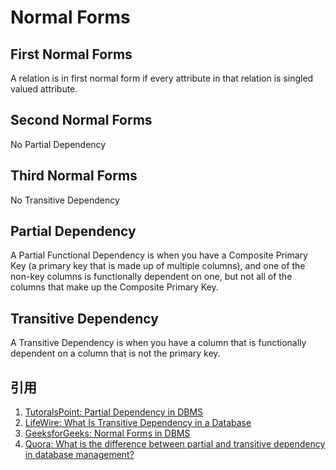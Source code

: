 # Normal Forms

## First Normal Forms

A relation is in first normal form if every attribute in that relation is singled valued attribute.

## Second Normal Forms

No Partial Dependency

## Third Normal Forms

No Transitive Dependency

## Partial Dependency

A Partial Functional Dependency is when you have a Composite Primary Key (a primary key that is made up of multiple columns), and one of the non-key columns is functionally dependent on one, but not all of the columns that make up the Composite Primary Key. 

## Transitive Dependency

A Transitive Dependency is when you have a column that is functionally dependent on a column that is not the primary key. 

## 引用

1. [TutoralsPoint: Partial Dependency in DBMS](https://www.tutorialspoint.com/Partial-Dependency-in-DBMS)
1. [LifeWire: What Is Transitive Dependency in a Database](https://www.lifewire.com/transitive-dependency-1019760)
1. [GeeksforGeeks: Normal Forms in DBMS](https://www.geeksforgeeks.org/normal-forms-in-dbms/)
1. [Quora: What is the difference between partial and transitive dependency in database management?](https://www.quora.com/What-is-the-difference-between-partial-and-transitive-dependency-in-database-management)